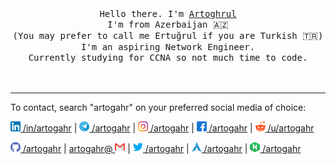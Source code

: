 <p align="center">
  <br>
  <br>
  <samp>Hello there. I'm <a href="https://linkedin.com/in/artogahr">Artoghrul</a><br>I'm from Azerbaijan 🇦🇿<br>(You may prefer to call me Ertuğrul if you are Turkish 🇹🇷)<br> I'm an aspiring Network Engineer.
<br>Currently studying for CCNA so not much time to code.<br>
  </samp>
  <br>
  <br>
<source src="https://i.imgur.com/CLJmBN9.mp4" type="video/mp4">


</p>

------------

To contact, search "artogahr" on your preferred social media of choice:

[<img title="Linkedin" src="https://raw.githubusercontent.com/artogahr/artogahr/master/assets/linkedin.png" width="16" height="16" /> /in/artogahr](linkedin.com/in/artogahr)
 | [<img title="Telegram" src="https://raw.githubusercontent.com/artogahr/artogahr/master/assets/telegram.png" width="16" height="16" /> /artogahr](https://t.me/artogahr)
 | [<img title="Instagram" src="https://raw.githubusercontent.com/artogahr/artogahr/master/assets/instagram.png" width="16" height="16" /> /artogahr](https://instagram.com/artogahr)
 | [<img title="Facebook" src="https://raw.githubusercontent.com/artogahr/artogahr/master/assets/facebook.png" width="16" height="16" /> /artogahr](https://facebook.com/artogahr)
 | [<img title="Reddit" src="https://raw.githubusercontent.com/artogahr/artogahr/master/assets/reddit1.png" width="16" height="16" /> /u/artogahr](https://reddit.com/u/artogahr)  
 
 [<img title="Github" src="https://raw.githubusercontent.com/artogahr/artogahr/master/assets/github.png" width="16" height="16" /> /artogahr](https://github.com/artogahr)
 | [artogahr@ <img title="Mail" src="https://raw.githubusercontent.com/artogahr/artogahr/master/assets/gmail.png" width="16" height="16" />](mailto:artogahr@gmail.com)
 | [<img title="Twitter" src="https://raw.githubusercontent.com/artogahr/artogahr/master/assets/twitter.png" width="16" height="16" /> /artogahr](https://twitter.com/artogahr)
 | [<img title="Arch" src="https://raw.githubusercontent.com/artogahr/artogahr/master/assets/arch.png" width="16" height="16" /> /artogahr](https://aur.archlinux.org/account/artogahr)
 | [<img title="HackerRank" src="https://raw.githubusercontent.com/artogahr/artogahr/master/assets/hackerrank1.png" width="16" height="16" /> /artogahr](https://www.hackerrank.com/artogahr)
